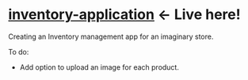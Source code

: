 # <a href="https://eminent-hollow-reason.glitch.me">inventory-application</a> <- Live here!

Creating an Inventory management app for an imaginary store.

To do:
-  Add option to upload an image for each product.
